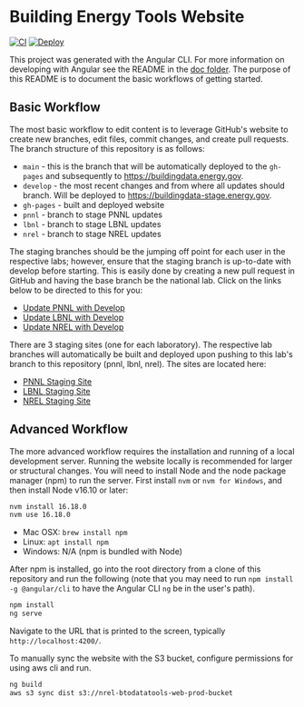 # Building Energy Tools Website

[![CI](https://github.com/BuildingEnergyTools/tools-website/actions/workflows/ci.yml/badge.svg)](https://github.com/BuildingEnergyTools/tools-website/actions/workflows/ci.yml)
[![Deploy](https://github.com/BuildingEnergyTools/tools-website/actions/workflows/deploy.yml/badge.svg)](https://github.com/BuildingEnergyTools/tools-website/actions/workflows/deploy.yml)

This project was generated with the Angular CLI. For more information on developing with Angular see the README
in the [doc folder](doc). The purpose of this README is to document the basic workflows of getting started.

## Basic Workflow

The most basic workflow to edit content is to leverage GitHub's website to create new branches, edit files, commit changes, and create pull requests. The branch structure of this repository is as follows:

* `main` - this is the branch that will be automatically deployed to the `gh-pages` and subsequently to https://buildingdata.energy.gov.
* `develop` - the most recent changes and from where all updates should branch. Will be deployed to https://buildingdata-stage.energy.gov.
* `gh-pages` - built and deployed website
* `pnnl` - branch to stage PNNL updates
* `lbnl` - branch to stage LBNL updates
* `nrel` - branch to stage NREL updates

The staging branches should be the jumping off point for each user in the respective labs; however, ensure that the staging branch is up-to-date with develop before starting. This is easily done by creating a new pull request in GitHub and having the base branch be the national lab. Click on the links below to be directed to this for you:

* [Update PNNL with Develop](https://github.com/BuildingEnergyTools/tools-website/compare/pnnl...develop)
* [Update LBNL with Develop](https://github.com/BuildingEnergyTools/tools-website/compare/lbnl...develop)
* [Update NREL with Develop](https://github.com/BuildingEnergyTools/tools-website/compare/nrel...develop)

There are 3 staging sites (one for each laboratory). The respective lab branches will automatically be built and deployed upon pushing
to this lab's branch to this repository (pnnl, lbnl, nrel). The sites are located here:

* [PNNL Staging Site](https://staging-pnnl.buildingenergytools.org)
* [LBNL Staging Site](https://staging-lbnl.buildingenergytools.org)
* [NREL Staging Site](https://staging-nrel.buildingenergytools.org)


## Advanced Workflow

The more advanced workflow requires the installation and running of a local development server. Running the website locally is recommended for larger or structural changes. You will need to install Node and the node package manager (npm) to run the server. First install `nvm` or `nvm for Windows`, and then install Node v16.10 or later:

```bash
nvm install 16.18.0
nvm use 16.18.0
```

* Mac OSX: `brew install npm`
* Linux: `apt install npm`
* Windows: N/A (npm is bundled with Node)

After npm is installed, go into the root directory from a clone of this repository and run the following (note that you may need to
run `npm install -g @angular/cli` to have the Angular CLI `ng` be in the user's path).

```bash
npm install
ng serve
```

Navigate to the URL that is printed to the screen, typically `http://localhost:4200/`.

To manually sync the website with the S3 bucket, configure permissions for using aws cli and run.

```bash
ng build
aws s3 sync dist s3://nrel-btodatatools-web-prod-bucket
```
